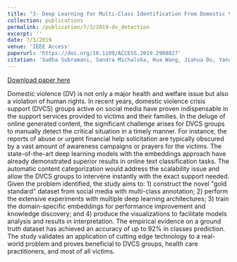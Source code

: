```yaml
---
title: "3- Deep Learning for Multi-Class Identification From Domestic Violence Online Posts"
collection: publications
permalink: /publication/7/3/2019-dv_detection
excerpt: ''
date: 7/3/2019
venue: 'IEEE Access'
paperurl: 'https://doi.org/10.1109/ACCESS.2019.2908827'
citation: 'Sudha Subramani, Sandra Michalska, Hua Wang, Jiahua Du, Yanchun Zhang,<strong> Haroon Shakeel</strong> (2019). Deep Learning for Multi-Class Identification From Domestic Violence Online Posts. <i>IEEE Access</i>.'
---
```


<a href='https://ieeexplore.ieee.org/iel7/6287639/8600701/08685083.pdf'>Download paper here</a>

Domestic violence (DV) is not only a major health and welfare issue but also a violation of human rights. In recent years, domestic violence crisis support (DVCS) groups active on social media have proven indispensable in the support services provided to victims and their families. In the deluge of online generated content, the significant challenge arises for DVCS groups to manually detect the critical situation in a timely manner. For instance, the reports of abuse or urgent financial help solicitation are typically obscured by a vast amount of awareness campaigns or prayers for the victims. The state-of-the-art deep learning models with the embeddings approach have already demonstrated superior results in online text classification tasks. The automatic content categorization would address the scalability issue and allow the DVCS groups to intervene instantly with the exact support needed. Given the problem identified, the study aims to: 1) construct the novel "gold standard" dataset from social media with multi-class annotation; 2) perform the extensive experiments with multiple deep learning architectures; 3) train the domain-specific embeddings for performance improvement and knowledge discovery; and 4) produce the visualizations to facilitate models analysis and results in interpretation. The empirical evidence on a ground truth dataset has achieved an accuracy of up to 92% in classes prediction. The study validates an application of cutting edge technology to a real-world problem and proves beneficial to DVCS groups, health care practitioners, and most of all victims.
